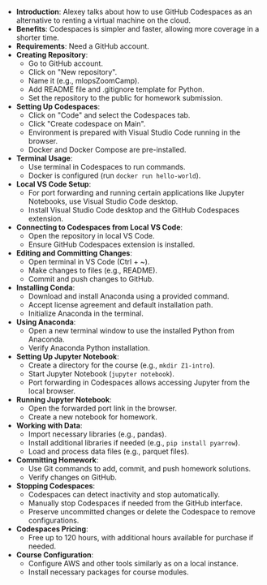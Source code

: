 
- **Introduction**: Alexey talks about how to use GitHub Codespaces as an alternative to renting a virtual machine on the cloud.
- **Benefits**: Codespaces is simpler and faster, allowing more coverage in a shorter time.
- **Requirements**: Need a GitHub account.
- **Creating Repository**:
  - Go to GitHub account.
  - Click on "New repository".
  - Name it (e.g., mlopsZoomCamp).
  - Add README file and .gitignore template for Python.
  - Set the repository to the public for homework submission.
- **Setting Up Codespaces**:
  - Click on "Code" and select the Codespaces tab.
  - Click "Create codespace on Main".
  - Environment is prepared with Visual Studio Code running in the browser.
  - Docker and Docker Compose are pre-installed.
- **Terminal Usage**:
  - Use terminal in Codespaces to run commands.
  - Docker is configured (run `docker run hello-world`).
- **Local VS Code Setup**:
  - For port forwarding and running certain applications like Jupyter Notebooks, use Visual Studio Code desktop.
  - Install Visual Studio Code desktop and the GitHub Codespaces extension.
- **Connecting to Codespaces from Local VS Code**:
  - Open the repository in local VS Code.
  - Ensure GitHub Codespaces extension is installed.
- **Editing and Committing Changes**:
  - Open terminal in VS Code (Ctrl + ~).
  - Make changes to files (e.g., README).
  - Commit and push changes to GitHub.
- **Installing Conda**:
  - Download and install Anaconda using a provided command.
  - Accept license agreement and default installation path.
  - Initialize Anaconda in the terminal.
- **Using Anaconda**:
  - Open a new terminal window to use the installed Python from Anaconda.
  - Verify Anaconda Python installation.
- **Setting Up Jupyter Notebook**:
  - Create a directory for the course (e.g., `mkdir Z1-intro`).
  - Start Jupyter Notebook (`jupyter notebook`).
  - Port forwarding in Codespaces allows accessing Jupyter from the local browser.
- **Running Jupyter Notebook**:
  - Open the forwarded port link in the browser.
  - Create a new notebook for homework.
- **Working with Data**:
  - Import necessary libraries (e.g., pandas).
  - Install additional libraries if needed (e.g., `pip install pyarrow`).
  - Load and process data files (e.g., parquet files).
- **Committing Homework**:
  - Use Git commands to add, commit, and push homework solutions.
  - Verify changes on GitHub.
- **Stopping Codespaces**:
  - Codespaces can detect inactivity and stop automatically.
  - Manually stop Codespaces if needed from the GitHub interface.
  - Preserve uncommitted changes or delete the Codespace to remove configurations.
- **Codespaces Pricing**:
  - Free up to 120 hours, with additional hours available for purchase if needed.
- **Course Configuration**:
  - Configure AWS and other tools similarly as on a local instance.
  - Install necessary packages for course modules.
